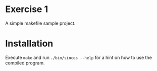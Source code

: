 # Exercise 1

A simple makefile sample project.

# Installation

Execute `make` and run `./bin/sincos --help` for a hint on how to use the
compiled program.
